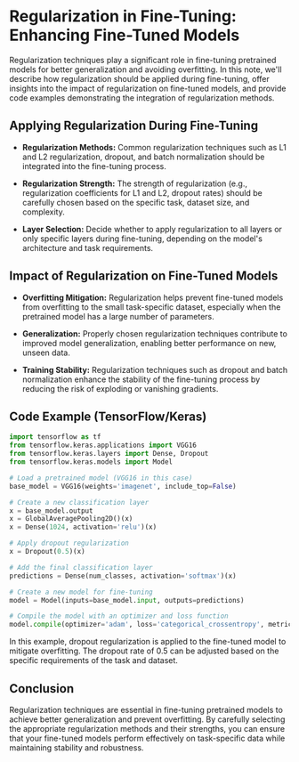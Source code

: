
# Regularization in Fine-Tuning: Enhancing Fine-Tuned Models

Regularization techniques play a significant role in fine-tuning pretrained models for better generalization and avoiding overfitting. In this note, we'll describe how regularization should be applied during fine-tuning, offer insights into the impact of regularization on fine-tuned models, and provide code examples demonstrating the integration of regularization methods.

## Applying Regularization During Fine-Tuning

- **Regularization Methods:** Common regularization techniques such as L1 and L2 regularization, dropout, and batch normalization should be integrated into the fine-tuning process.

- **Regularization Strength:** The strength of regularization (e.g., regularization coefficients for L1 and L2, dropout rates) should be carefully chosen based on the specific task, dataset size, and complexity.

- **Layer Selection:** Decide whether to apply regularization to all layers or only specific layers during fine-tuning, depending on the model's architecture and task requirements.

## Impact of Regularization on Fine-Tuned Models

- **Overfitting Mitigation:** Regularization helps prevent fine-tuned models from overfitting to the small task-specific dataset, especially when the pretrained model has a large number of parameters.

- **Generalization:** Properly chosen regularization techniques contribute to improved model generalization, enabling better performance on new, unseen data.

- **Training Stability:** Regularization techniques such as dropout and batch normalization enhance the stability of the fine-tuning process by reducing the risk of exploding or vanishing gradients.

## Code Example (TensorFlow/Keras)

```python
import tensorflow as tf
from tensorflow.keras.applications import VGG16
from tensorflow.keras.layers import Dense, Dropout
from tensorflow.keras.models import Model

# Load a pretrained model (VGG16 in this case)
base_model = VGG16(weights='imagenet', include_top=False)

# Create a new classification layer
x = base_model.output
x = GlobalAveragePooling2D()(x)
x = Dense(1024, activation='relu')(x)

# Apply dropout regularization
x = Dropout(0.5)(x)

# Add the final classification layer
predictions = Dense(num_classes, activation='softmax')(x)

# Create a new model for fine-tuning
model = Model(inputs=base_model.input, outputs=predictions)

# Compile the model with an optimizer and loss function
model.compile(optimizer='adam', loss='categorical_crossentropy', metrics=['accuracy'])
```

In this example, dropout regularization is applied to the fine-tuned model to mitigate overfitting. The dropout rate of 0.5 can be adjusted based on the specific requirements of the task and dataset.

## Conclusion

Regularization techniques are essential in fine-tuning pretrained models to achieve better generalization and prevent overfitting. By carefully selecting the appropriate regularization methods and their strengths, you can ensure that your fine-tuned models perform effectively on task-specific data while maintaining stability and robustness.
